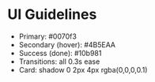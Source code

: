 # UI Guidelines
- Primary: #0070f3
- Secondary (hover): #4B5EAA
- Success (done): #10b981
- Transitions: all 0.3s ease
- Card: shadow 0 2px 4px rgba(0,0,0,0.1)